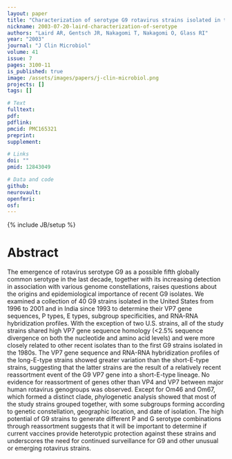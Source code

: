```yaml
---
layout: paper
title: "Characterization of serotype G9 rotavirus strains isolated in the United States and India from 1993 to 2001."
nickname: 2003-07-20-laird-characterization-of-serotype
authors: "Laird AR, Gentsch JR, Nakagomi T, Nakagomi O, Glass RI"
year: "2003"
journal: "J Clin Microbiol"
volume: 41
issue: 7
pages: 3100-11
is_published: true
image: /assets/images/papers/j-clin-microbiol.png
projects: []
tags: []

# Text
fulltext:
pdf:
pdflink:
pmcid: PMC165321
preprint:
supplement:

# Links
doi: ""
pmid: 12843049

# Data and code
github:
neurovault:
openfmri:
osf:
---
```

{% include JB/setup %}

# Abstract

The emergence of rotavirus serotype G9 as a possible fifth globally common serotype in the last decade, together with its increasing detection in association with various genome constellations, raises questions about the origins and epidemiological importance of recent G9 isolates. We examined a collection of 40 G9 strains isolated in the United States from 1996 to 2001 and in India since 1993 to determine their VP7 gene sequences, P types, E types, subgroup specificities, and RNA-RNA hybridization profiles. With the exception of two U.S. strains, all of the study strains shared high VP7 gene sequence homology (<2.5% sequence divergence on both the nucleotide and amino acid levels) and were more closely related to other recent isolates than to the first G9 strains isolated in the 1980s. The VP7 gene sequence and RNA-RNA hybridization profiles of the long-E-type strains showed greater variation than the short-E-type strains, suggesting that the latter strains are the result of a relatively recent reassortment event of the G9 VP7 gene into a short-E-type lineage. No evidence for reassortment of genes other than VP4 and VP7 between major human rotavirus genogroups was observed. Except for Om46 and Om67, which formed a distinct clade, phylogenetic analysis showed that most of the study strains grouped together, with some subgroups forming according to genetic constellation, geographic location, and date of isolation. The high potential of G9 strains to generate different P and G serotype combinations through reassortment suggests that it will be important to determine if current vaccines provide heterotypic protection against these strains and underscores the need for continued surveillance for G9 and other unusual or emerging rotavirus strains.
